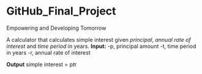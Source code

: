 # GitHub_Final_Project
Empowering and Developing Tomorrow


A calculator that calculates simple interest given _principal_, _annual rate of interest_ and _time period_ in years.
**Input:**
-p, principal amount
-t, time period in years
-r, annual rate of interest

**Output**
   simple interest = p*t*r
